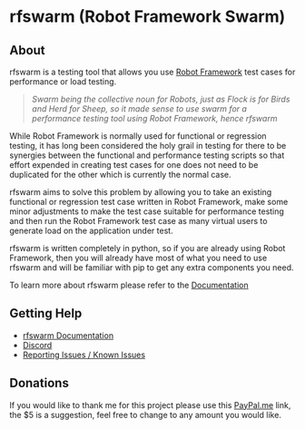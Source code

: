 # rfswarm (Robot Framework Swarm)


## About
rfswarm is a testing tool that allows you use [Robot Framework](https://robotframework.org/) test cases for performance or load testing.

> _Swarm being the collective noun for Robots, just as Flock is for Birds and Herd for Sheep, so it made sense to use swarm for a performance testing tool using Robot Framework, hence rfswarm_

While Robot Framework is normally used for functional or regression testing, it has long been considered the holy grail in testing for there to be synergies between the functional and performance testing scripts so that effort expended in creating test cases for one does not need to be duplicated for the other which is currently the normal case.

rfswarm aims to solve this problem by allowing you to take an existing functional or regression test case written in Robot Framework, make some minor adjustments to make the test case suitable for performance testing and then run the Robot Framework test case as many virtual users to generate load on the application under test.

rfswarm is written completely in python, so if you are already using Robot Framework, then you will already have most of what you need to use rfswarm and will be familiar with pip to get any extra components you need.

To learn more about rfswarm please refer to the [Documentation](https://github.com/damies13/rfswarm/blob/master/Doc/Index.md)


## Getting Help

- [rfswarm Documentation](https://github.com/damies13/rfswarm/blob/master/Doc/Index.md)
- [Discord](https://discord.gg/jJfCMrqCsT)
- [Reporting Issues / Known Issues](https://github.com/damies13/rfswarm/issues)


## Donations

If you would like to thank me for this project please use this [PayPal.me](https://paypal.me/damies13/5) link, the $5 is a suggestion, feel free to change to any amount you would like.

<!-- If you do make a donation and would like me to prioritise a feature / issue send me a [quick message](mailto:damies13+rfswarm@gmail.com) and let me know. -->
